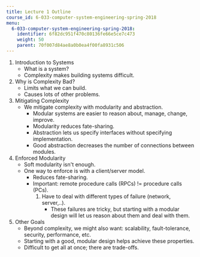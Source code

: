 ```yaml
---
title: Lecture 1 Outline
course_id: 6-033-computer-system-engineering-spring-2018
menu:
  6-033-computer-system-engineering-spring-2018:
    identifier: 6f82dc951f470c80136fe66e5ce7c473
    weight: 50
    parent: 70f007d84ae8a0b0ea4f00fa8931c506
---
```

1.  Introduction to Systems
    *   What is a system?
    *   Complexity makes building systems difficult.
2.  Why is Complexity Bad?
    *   Limits what we can build.
    *   Causes lots of other problems.
3.  Mitigating Complexity
    *   We mitigate complexity with modularity and abstraction.
        *   Modular systems are easier to reason about, manage, change, improve.
        *   Modularity reduces fate-sharing.
        *   Abstraction lets us specify interfaces without specifying implementation.
        *   Good abstraction decreases the number of connections between modules.
4.  Enforced Modularity
    *   Soft modularity isn't enough.
    *   One way to enforce is with a client/server model.
        *   Reduces fate-sharing.
        *   Important: remote procedure calls (RPCs) != procedure calls (PCs).
            1.  Have to deal with different types of failure (network, server,..).
                *   These failures are tricky, but starting with a modular design will let us reason about them and deal with them.
5.  Other Goals
    *   Beyond complexity, we might also want: scalability, fault-tolerance, security, performance, etc.
    *   Starting with a good, modular design helps achieve these properties.
    *   Difficult to get all at once; there are trade-offs.